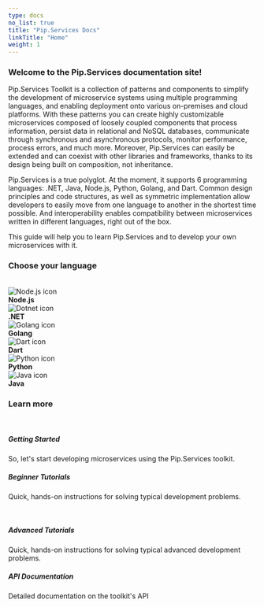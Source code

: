 ```yaml
---
type: docs
no_list: true
title: "Pip.Services Docs"
linkTitle: "Home"
weight: 1
---
```


<!-- <script>
  
  // redirect to current language main page
  try{
    let currentLangugeUri = localStorage['currentMenuActiveItem'].toLowerCase().replace('.', '/').split('/');
    currentLangugeUri = currentLangugeUri.filter(word => word.length > 2)[0]
    window.location.href += currentLangugeUri;
  } catch {
    window.location.href += 'node';
  }
  
</script> -->

### Welcome to the Pip.Services documentation site!

<div>
Pip.Services Toolkit is a collection of patterns and components to simplify the development of microservice systems using multiple programming languages, and enabling deployment onto various on-premises and cloud platforms. With these patterns you can create highly customizable microservices composed of loosely coupled components that process information, persist data in relational and NoSQL databases, communicate through synchronous and asynchronous protocols, monitor performance, process errors, and much more. Moreover, Pip.Services can easily be extended and can coexist with other libraries and frameworks, thanks to its design being built on composition, not inheritance.

Pip.Services is a true polyglot. At the moment, it supports 6 programming languages: .NET, Java, Node.js, Python, Golang, and Dart. Common design principles and code structures, as well as symmetric implementation allow developers to easily move from one language to another in the shortest time possible. And interoperability enables compatibility between microservices written in different languages, right out of the box.

This guide will help you to learn Pip.Services and to develop your own microservices with it.
</div>

### Choose your language

<br>

<div class="row intro-cards">
  <div class="col-6 col-md-12 d-flex pb-md-4 justify-content-center">
    <div class="card-deck title-cards">
      <div class="card">
        <div class="card-body text-center">
          <img class="card-img-top" src="/images/icons/nodejs-icon.png" alt="Node.js icon">
          <a href="./toolkit_api/node" class="stretched-link"></a>
        </div>
        <div class="card-footer text-center">
            <b>Node.js</b>
        </div>
      </div>
      <div class="card">
        <div class="card-body text-center">
          <img class="card-img-top" src="/images/icons/dotnet-icon.png" alt="Dotnet icon">
          <a href="./toolkit_api/net" class="stretched-link"></a>
        </div>
        <div class="card-footer text-center">
            <b>.NET</b>
        </div>
      </div>
      <div class="card">
        <div class="card-body text-center">
          <img class="card-img-top" src="/images/icons/golang-icon.png" alt="Golang icon">
          <a href="./toolkit_api/golang" class="stretched-link"></a>
        </div>
        <div class="card-footer text-center">
            <b>Golang</b>
        </div>
      </div>
    </div>
  </div>
  
  <div class="col-6 col-md-12 d-flex justify-content-center">
    <div class="card-deck title-cards">
      <div class="card">
        <div class="card-body text-center">
          <img class="card-img-top" src="/images/icons/dart-icon.png" alt="Dart icon">
          <a href="./toolkit_api/dart" class="stretched-link"></a>
        </div>
        <div class="card-footer text-center">
            <b>Dart</b>
        </div>
      </div>
      <div class="card">
        <div class="card-body text-center">
          <img class="card-img-top" src="/images/icons/python-icon.png" alt="Python icon">
          <a href="./toolkit_api/python" class="stretched-link"></a>
        </div>
        <div class="card-footer text-center">
            <b>Python</b>
        </div>
      </div>
      <div class="card">
        <div class="card-body text-center">
          <img class="card-img-top" src="/images/icons/java-icon.png" alt="Java icon">
          <a href="./toolkit_api/java" class="stretched-link"></a>
        </div>
        <div class="card-footer text-center">
            <b>Java</b>
        </div>
      </div>
    </div>
  </div>
</div>

### Learn more

<br>

<div class="card-deck">
  <div class="card">
    <div class="card-body">
      <h5 class="card-title"><b>Getting Started</b></h5>
      <p class="card-text">So, let's start developing microservices using the Pip.Services toolkit.</p>
      <a href="getting_started" class="stretched-link"></a>
    </div>
  </div>
  <div class="card">
    <div class="card-body">
      <h5 class="card-title"><b>Beginner Tutorials</b></h5>
      <p class="card-text">
        Quick, hands-on instructions for solving typical development problems.
      </p>
      <a href="beginner_tutorials" class="stretched-link"></a>
    </div>
  </div>
</div>
<br>
<div class="card-deck">
  <div class="card">
    <div class="card-body">
      <h5 class="card-title"><b>Advanced Tutorials</b></h5>
      <p class="card-text"> Quick, hands-on instructions for solving typical advanced development problems.</p>
      <a href="advanced_tutorials" class="stretched-link"></a>
    </div>
  </div>
  <div class="card">
    <div class="card-body">
      <h5 class="card-title"><b>API Documentation</b></h5>
      <p class="card-text">Detailed documentation on the toolkit's API</p>
      <a href="toolkit_api/" class="stretched-link"></a>
    </div>
  </div>
</div>

<br>

<!-- ### More useful stuff...
<br>
<div class="d-flex justify-content-center">
  <div class="card-deck title-cards">
    <div class="card">
      <div class="card-body text-center">
        <img class="card-img-top" src="/images/icons/microservice_gears.png" alt="microservices">
        <a href="microservices" class="stretched-link"></a>
      </div>
      <div class="card-footer text-center">
        <b>Microservices</b>
      </div>
    </div>
    <div class="card">
      <div class="card-body text-center">
        <img class="card-img-top" src="/images/icons/benchmark_icon.png" alt="Benchmarks">
        <a href="testing_tools/benchmarks" class="stretched-link"></a>
      </div>
      <div class="card-footer text-center">
        <b>Benchmarks</b>
      </div>
    </div>
    <div class="card">
      <div class="card-body text-center">
        <img class="card-img-top" src="/images/icons/selenium_powershell_icon.png" alt="Selenium Powershell">
        <a href="testing_tools/ps_selenium" class="stretched-link"></a>
      </div>
      <div class="card-footer text-center">
        <b>Selenium Powershell</b>
      </div>
    </div>
  </div>
</div> -->



